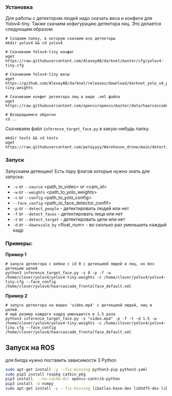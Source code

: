 ### Установка

Для работы с детектором людей надо скачать веса и конфиги для Yolov4-tiny. Также скачаем кофигурацию детектора лиц.
Это делается следующим образом:

```shell
# Создаем папку, в которую скачаем все детекторы
mkdir yolov4 && cd yolov4

# Скачиваем Yolov4-tiny конфиг
wget https://raw.githubusercontent.com/AlexeyAB/darknet/master/cfg/yolov4-tiny.cfg

# Скачиваем Yolov4-tiny весы
wget https://github.com/AlexeyAB/darknet/releases/download/darknet_yolo_v4_pre/yolov4-tiny.weights

# Скачиваем конфиг детектора лиц в виде .xml файла
wget https://raw.githubusercontent.com/opencv/opencv/master/data/haarcascades/haarcascade_frontalface_default.xml

# Возвращаемся обратно
cd ..
```

Скачиваем файл `inference_target_face.py` в какую-нибудь папку.

```shell
mkdir tests && cd tests
wget https://raw.githubusercontent.com/petayyyy/Warehouse_drone/main/detection/inference_target_face.py
```

### Запуск

Запускаем детекцию! Есть пару флагов которые нужно знать для запуска:
- `-s` or `--source` <path_to_video> or <cam_id>
- `-w` or `--weights` <path_to_yolo_weights>
- `-c` or `--config` <path_to_yolo_config>
- `--face_config` <path_to_face_detector_confif>
- `-p` or `--detect_people` - детектировать людей или нет
- `-f` or `--detect_faces` - детектировать лица или нет
- `-t` or `--detect_target` - детектировать цели или нет
- `-d` or `--downscale_by` <float_num> - во сколько раз уменьшить каждый кадр

### Примеры:

**Пример 1**
```shell
# запуск детектора с вебки с id 0 с детекцией людей и лиц, но без детекции целей
python3 inference_target_face.py -s 0 -p -f -w /home/clover/yolov4/yolov4-tiny.weights -c /home/clover/yolov4/yolov4-tiny.cfg --face_config /home/clover/yolov4/haarcascade_frontalface_default.xml
```

**Пример 2**
```shell
# запуск детектора на видео 'video.mp4' с детекцией людей, лиц и целей.
# ещё размер каждого кадра уменьшится в 1.5 раза
python3 inference_target_face.py -s "video.mp4" -p -f -t -d 1.5 -w /home/clover/yolov4/yolov4-tiny.weights -c /home/clover/yolov4/yolov4-tiny.cfg --face_config /home/clover/yolov4/haarcascade_frontalface_default.xml
```
## Запуск на ROS  
для билда нужно поставить зависимости 3 Python  
```bash
sudo apt-get install -y --fix-missing python3-pip python3-yaml
sudo pip3 install rospkg catkin_pkg
pip3 install  --no-cache-dir opencv-contrib-python
pip3 install -U numpy
sudo apt-get install -y --fix-missing libatlas-base-dev libhdf5-dev libhdf5-serial-dev libatlas-base-dev libjasper-dev  libqtgui4  libqt4-test
```
